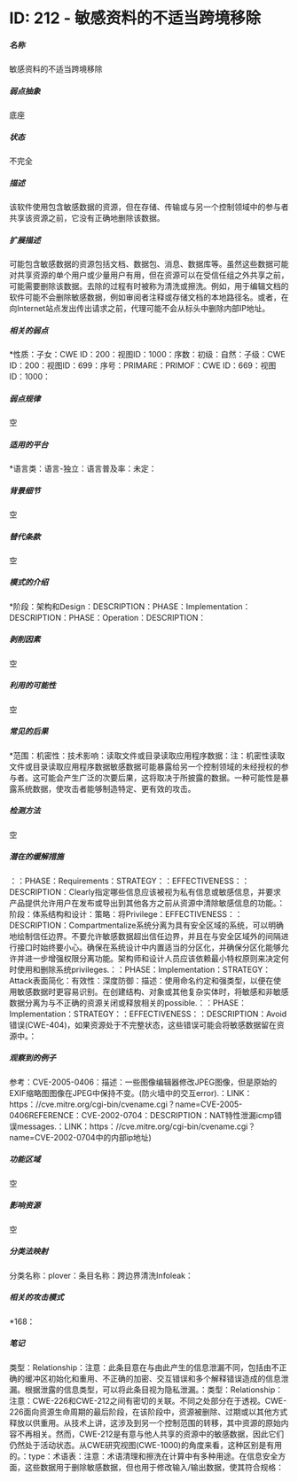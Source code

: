 # ID: 212 - 敏感资料的不适当跨境移除
<h5>名称</h5>敏感资料的不适当跨境移除
<h5>弱点抽象</h5>底座
<h5>状态</h5>不完全
<h5>描述</h5>该软件使用包含敏感数据的资源，但在存储、传输或与另一个控制领域中的参与者共享该资源之前，它没有正确地删除该数据。
<h5>扩展描述</h5>可能包含敏感数据的资源包括文档、数据包、消息、数据库等。虽然这些数据可能对共享资源的单个用户或少量用户有用，但在资源可以在受信任组之外共享之前，可能需要删除该数据。去除的过程有时被称为清洗或擦洗。例如，用于编辑文档的软件可能不会删除敏感数据，例如审阅者注释或存储文档的本地路径名。或者，在向Internet站点发出传出请求之前，代理可能不会从标头中删除内部IP地址。
<h5>相关的弱点</h5>*性质：子女：CWE ID：200：视图ID：1000：序数：初级：自然：子级：CWE ID：200：视图ID：699：序号：PRIMARE：PRIMOF：CWE ID：669：视图ID：1000：
<h5>弱点规律</h5>空
<h5>适用的平台</h5>*语言类：语言-独立：语言普及率：未定：
<h5>背景细节</h5>空
<h5>替代条款</h5>空
<h5>模式的介绍</h5>*阶段：架构和Design：DESCRIPTION：PHASE：Implementation：DESCRIPTION：PHASE：Operation：DESCRIPTION：
<h5>剥削因素</h5>空
<h5>利用的可能性</h5>空
<h5>常见的后果</h5>*范围：机密性：技术影响：读取文件或目录读取应用程序数据：注：机密性读取文件或目录读取应用程序数据敏感数据可能暴露给另一个控制领域的未经授权的参与者。这可能会产生广泛的次要后果，这将取决于所披露的数据。一种可能性是暴露系统数据，使攻击者能够制造特定、更有效的攻击。
<h5>检测方法</h5>空
<h5>潜在的缓解措施</h5>：：PHASE：Requirements：STRATEGY：：EFFECTIVENESS：：DESCRIPTION：Clearly指定哪些信息应该被视为私有信息或敏感信息，并要求产品提供允许用户在发布或导出到其他各方之前从资源中清除敏感信息的功能。：阶段：体系结构和设计：策略：将Privilege：EFFECTIVENESS：：DESCRIPTION：Compartmentalize系统分离为具有安全区域的系统，可以明确地绘制信任边界。不要允许敏感数据超出信任边界，并且在与安全区域外的间隔进行接口时始终要小心。确保在系统设计中内置适当的分区化，并确保分区化能够允许并进一步增强权限分离功能。架构师和设计人员应该依赖最小特权原则来决定何时使用和删除系统privileges.：：PHASE：Implementation：STRATEGY：Attack表面简化：有效性：深度防御：描述：使用命名约定和强类型，以便在使用敏感数据时更容易识别。在创建结构、对象或其他复杂实体时，将敏感和非敏感数据分离为与不正确的资源关闭或释放相关的possible.：：PHASE：Implementation：STRATEGY：：EFFECTIVENESS：：DESCRIPTION：Avoid错误(CWE-404)，如果资源处于不完整状态，这些错误可能会将敏感数据留在资源中。：
<h5>观察到的例子</h5>参考：CVE-2005-0406：描述：一些图像编辑器修改JPEG图像，但是原始的EXIF缩略图图像在JPEG中保持不变。(防火墙中的交互error).：LINK：https：//cve.mitre.org/cgi-bin/cvename.cgi？name=CVE-2005-0406REFERENCE：CVE-2002-0704：DESCRIPTION：NAT特性泄漏icmp错误messages.：LINK：https：//cve.mitre.org/cgi-bin/cvename.cgi？name=CVE-2002-0704中的内部ip地址)
<h5>功能区域</h5>空
<h5>影响资源</h5>空
<h5>分类法映射</h5>分类名称：plover：条目名称：跨边界清洗Infoleak：
<h5>相关的攻击模式</h5>*168：
<h5>笔记</h5>类型：Relationship：注意：此条目意在与由此产生的信息泄漏不同，包括由不正确的缓冲区初始化和重用、不正确的加密、交互错误和多个解释错误造成的信息泄漏。根据泄露的信息类型，可以将此条目视为隐私泄漏。：类型：Relationship：注意：CWE-226和CWE-212之间有密切的关联。不同之处部分在于透视。CWE-226面向资源生命周期的最后阶段，在该阶段中，资源被删除、过期或以其他方式释放以供重用。从技术上讲，这涉及到另一个控制范围的转移，其中资源的原始内容不再相关。然而，CWE-212是有意与他人共享的资源中的敏感数据，因此它们仍然处于活动状态。从CWE研究视图(CWE-1000)的角度来看，这种区别是有用的。：type：术语表：注意：术语清理和擦洗在计算中有多种用途。在信息安全方面，这些数据用于删除敏感数据，但也用于修改输入/输出数据，使其符合规格：

